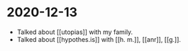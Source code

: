 # 2020-12-13

- Talked about [[utopias]] with my family.
- Talked about [[hypothes.is]] with [[h. m.]], [[anr]], [[g.]].

[//begin]: # "Autogenerated link references for markdown compatibility"
[hypothesis]: ../hypothes.is "hypothes.is"
[g]: ../g. "G."
[//end]: # "Autogenerated link references"